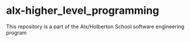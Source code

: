 # alx-higher_level_programming
This repository is a part of the Alx/Holberton School software engineering program

